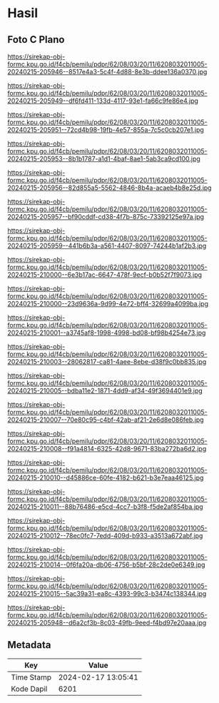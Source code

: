 # Hasil

## Foto C Plano

https://sirekap-obj-formc.kpu.go.id/f4cb/pemilu/pdpr/62/08/03/20/11/6208032011005-20240215-205946--8517e4a3-5c4f-4d88-8e3b-ddee136a0370.jpg

https://sirekap-obj-formc.kpu.go.id/f4cb/pemilu/pdpr/62/08/03/20/11/6208032011005-20240215-205949--df6fd411-133d-4117-93e1-fa66c9fe86e4.jpg

https://sirekap-obj-formc.kpu.go.id/f4cb/pemilu/pdpr/62/08/03/20/11/6208032011005-20240215-205951--72cd4b98-19fb-4e57-855a-7c5c0cb207e1.jpg

https://sirekap-obj-formc.kpu.go.id/f4cb/pemilu/pdpr/62/08/03/20/11/6208032011005-20240215-205953--8b1b1787-a1d1-4baf-8ae1-5ab3ca9cd100.jpg

https://sirekap-obj-formc.kpu.go.id/f4cb/pemilu/pdpr/62/08/03/20/11/6208032011005-20240215-205956--82d855a5-5562-4846-8b4a-acaeb4b8e25d.jpg

https://sirekap-obj-formc.kpu.go.id/f4cb/pemilu/pdpr/62/08/03/20/11/6208032011005-20240215-205957--bf90cddf-cd38-4f7b-875c-73392125e97a.jpg

https://sirekap-obj-formc.kpu.go.id/f4cb/pemilu/pdpr/62/08/03/20/11/6208032011005-20240215-205959--441b6b3a-a561-4407-8097-74244b1af2b3.jpg

https://sirekap-obj-formc.kpu.go.id/f4cb/pemilu/pdpr/62/08/03/20/11/6208032011005-20240215-210000--6e3b17ac-6647-478f-9ecf-b0b52f7f9073.jpg

https://sirekap-obj-formc.kpu.go.id/f4cb/pemilu/pdpr/62/08/03/20/11/6208032011005-20240215-210000--23d9636a-9d99-4e72-bff4-32699a4099ba.jpg

https://sirekap-obj-formc.kpu.go.id/f4cb/pemilu/pdpr/62/08/03/20/11/6208032011005-20240215-210001--a3745af8-1998-4998-bd08-bf98b4254e73.jpg

https://sirekap-obj-formc.kpu.go.id/f4cb/pemilu/pdpr/62/08/03/20/11/6208032011005-20240215-210003--28062817-ca81-4aee-8ebe-d38f9c0bb835.jpg

https://sirekap-obj-formc.kpu.go.id/f4cb/pemilu/pdpr/62/08/03/20/11/6208032011005-20240215-210005--bdba11e2-1871-4dd9-af34-49f3694401e9.jpg

https://sirekap-obj-formc.kpu.go.id/f4cb/pemilu/pdpr/62/08/03/20/11/6208032011005-20240215-210007--70e80c95-c4bf-42ab-af21-2e6d8e086feb.jpg

https://sirekap-obj-formc.kpu.go.id/f4cb/pemilu/pdpr/62/08/03/20/11/6208032011005-20240215-210008--f91a4814-6325-42d8-9671-83ba272ba6d2.jpg

https://sirekap-obj-formc.kpu.go.id/f4cb/pemilu/pdpr/62/08/03/20/11/6208032011005-20240215-210010--d45886ce-60fe-4182-b621-b3e7eaa46125.jpg

https://sirekap-obj-formc.kpu.go.id/f4cb/pemilu/pdpr/62/08/03/20/11/6208032011005-20240215-210011--88b76486-e5cd-4cc7-b3f8-f5de2af854ba.jpg

https://sirekap-obj-formc.kpu.go.id/f4cb/pemilu/pdpr/62/08/03/20/11/6208032011005-20240215-210012--78ec0fc7-7edd-409d-b933-a3513a672abf.jpg

https://sirekap-obj-formc.kpu.go.id/f4cb/pemilu/pdpr/62/08/03/20/11/6208032011005-20240215-210014--0f6fa20a-db06-4756-b5bf-28c2de0e6349.jpg

https://sirekap-obj-formc.kpu.go.id/f4cb/pemilu/pdpr/62/08/03/20/11/6208032011005-20240215-210015--5ac39a31-ea8c-4393-99c3-b3474c138344.jpg

https://sirekap-obj-formc.kpu.go.id/f4cb/pemilu/pdpr/62/08/03/20/11/6208032011005-20240215-205948--d6a2cf3b-8c03-49fb-9eed-f4bd97e20aaa.jpg


## Metadata

| Key        | Value               |
| ---------- | ------------------- |
| Time Stamp | 2024-02-17 13:05:41 |
| Kode Dapil | 6201                |




